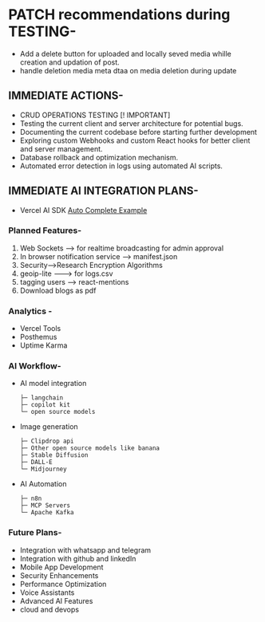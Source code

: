 # PATCH recommendations during TESTING-
- Add a delete button for uploaded and locally seved media whille creation and updation of post.
- handle deletion media meta dtaa on media deletion during update

## IMMEDIATE ACTIONS-
* CRUD OPERATIONS TESTING [! IMPORTANT]
* Testing the current client and server architecture for potential bugs.
* Documenting the current codebase before starting further development
* Exploring custom Webhooks and custom React hooks for better client and server management.
* Database rollback and optimization mechanism.
* Automated error detection in logs using automated AI scripts. 

## IMMEDIATE AI INTEGRATION PLANS-
* Vercel AI SDK [Auto Complete Example](https://ai-sdk.dev/docs/ai-sdk-ui/completion)

### Planned Features-  
1. Web Sockets --> for realtime broadcasting for admin approval 
2. In browser notification service --> manifest.json
3. Security-->Research Encryption Algorithms
4. geoip-lite ---> for logs.csv
5. tagging users --> react-mentions
6. Download blogs as pdf
   
### Analytics -
* Vercel Tools
* Posthemus
* Uptime Karma

### AI Workflow-
* AI model integration
   ``` 
   ├─ langchain
   ├─ copilot kit
   └─ open source models
   ```
* Image generation
   ```
   ├─ Clipdrop api
   ├─ Other open source models like banana
   ├─ Stable Diffusion
   ├─ DALL-E
   └─ Midjourney
   ```
* AI Automation
   ``` 
   ├─ n8n
   ├─ MCP Servers
   └─ Apache Kafka
   ```

### Future Plans-
* Integration with whatsapp and telegram
* Integration with github and linkedIn
* Mobile App Development
* Security Enhancements
* Performance Optimization
* Voice Assistants
* Advanced AI Features
* cloud and devops
